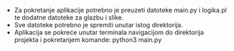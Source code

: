 - Za pokretanje aplikacije potrebno je preuzeti datoteke main.py i logika.pl te dodatne datoteke za glazbu i slike.
- Sve datoteke potrebno je spremiti unutar istog direktorija.
- Aplikacija se pokreće unutar terminala navigacijom do direktorija projekta i pokretanjem komande: python3 main.py
